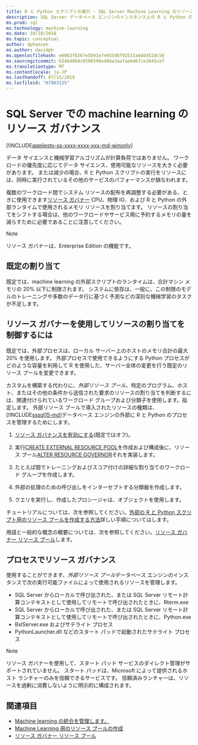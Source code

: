```yaml
---
title: R と Python スクリプトの実行 - SQL Server Machine Learning のリソース ガバナンス
description: SQL Server データベース エンジンのインスタンス上の R と Python のワークロードの RAM メモリ、CPU、および IO を割り当てます。
ms.prod: sql
ms.technology: machine-learning
ms.date: 10/10/2018
ms.topic: conceptual
author: dphansen
ms.author: davidph
ms.openlocfilehash: e6063f8367e5b91e7e935d6f92515a6dd452dc56
ms.sourcegitcommit: b2464064c0566590e486a3aafae6d67ce2645cef
ms.translationtype: MT
ms.contentlocale: ja-JP
ms.lasthandoff: 07/15/2019
ms.locfileid: "67963135"
---
```

# <a name="resource-governance-for-machine-learning-in-sql-server"></a>SQL Server での machine learning のリソース ガバナンス
[!INCLUDE[appliesto-ss-xxxx-xxxx-xxx-md-winonly](../../includes/appliesto-ss-xxxx-xxxx-xxx-md-winonly.md)]

データ サイエンスと機械学習アルゴリズムが計算負荷ではありません。 ワークロードの優先度に応じてデータ サイエンス、使用可能なリソースを大きく必要があります。 または減少の場合、R と Python スクリプトの実行をリソースには、同時に実行されているその他のサービスのパフォーマンスが損なわれます。 

複数のワークロード間でシステム リソースの配布を再調整する必要がある、ときに使用できます[リソース ガバナー](../../relational-databases/resource-governor/resource-governor.md) CPU、物理 IO、および R と Python の外部ランタイムで使用されるメモリ リソースを割り当てます。 リソースの割り当てをシフトする場合は、他のワークロードやサービス用に予約するメモリの量を減らすために必要であることに注意してください。 

> [!NOTE] 
> リソース ガバナーは、Enterprise Edition の機能です。

## <a name="default-allocations"></a>既定の割り当て

既定では、machine learning の外部スクリプトのランタイムは、合計マシン メモリの 20% 以下に制限されます。 システムに依存は、一般に、この制限のモデルのトレーニングや多数のデータ行に基づく予測などの深刻な機械学習のタスクが不足します。 

## <a name="use-resource-governor-to-control-resourcing"></a>リソース ガバナーを使用してリソースの割り当てを制御するには
 
既定では、外部プロセスは、ローカル サーバー上のホストのメモリ合計の最大 20% を使用します。 外部プロセスで使用できるようにする Python プロセスがどのような容量を利用して R を使用した、サーバー全体の変更を行う既定のリソース プールを変更できます。

カスタムを構築する代わりに、*外部リソース プール*、特定のプログラム、ホスト、またはその他の条件から送信された要求のリソースの割り当てを判断するには、関連付けられているワークロード グループおよび分類子を使用します。指定します。 外部リソース プールで導入されたリソースの種類は、[!INCLUDE[sssql15-md](../../includes/sssql15-md.md)]データベース エンジンの外部に R と Python のプロセスを管理するためにします。

1. [リソース ガバナンスを有効にする](https://docs.microsoft.com/sql/relational-databases/resource-governor/enable-resource-governor)(既定ではオフ)。

2. 実行[CREATE EXTERNAL RESOURCE POOL](https://docs.microsoft.com/sql/t-sql/statements/create-external-resource-pool-transact-sql)を作成および構成後に、リソース プール[ALTER RESOURCE GOVERNOR](https://docs.microsoft.com/sql/t-sql/statements/alter-resource-governor-transact-sql)それを実装します。

3. たとえば間でトレーニングおよびスコア付けの詳細な割り当てのワークロード グループを作成します。

4. 外部の処理のための呼び出しをインターセプトする分類器を作成します。

5. クエリを実行し、作成したプロシージャは、オブジェクトを使用します。

チュートリアルについては、次を参照してください。[外部の R と Python スクリプト用のリソース プールを作成する方法](../../advanced-analytics/r/how-to-create-a-resource-pool-for-r.md)詳しい手順についてはします。

用語と一般的な概念の概要については、次を参照してください。[リソース ガバナー リソース プール](../../relational-databases/resource-governor/resource-governor-resource-pool.md)します。

## <a name="processes-under-resource-governance"></a>プロセスでリソース ガバナンス
  
 使用することができます、*外部リソース プール*データベース エンジンのインスタンスで次の実行可能ファイルによって使用されるリソースを管理します。

+ SQL Server からローカルで呼び出された、または SQL Server リモート計算コンテキストとして使用してリモートで呼び出されたときに、Rterm.exe
+ SQL Server からローカルで呼び出された、または SQL Server リモート計算コンテキストとして使用してリモートで呼び出されたときに、Python.exe
+ BxlServer.exe およびサテライト プロセス
+ PythonLauncher.dll などのスタート パッドで起動されたサテライト プロセス
  
> [!NOTE]
> リソース ガバナーを使用して、スタート パッド サービスのダイレクト管理がサポートされていません。 スタート パッドは、Microsoft によって提供されるホスト ランチャーのみを信頼できるサービスです。 信頼済みランチャーは、リソースを過剰に消費しないように明示的に構成されます。
  
## <a name="see-also"></a>関連項目

+ [Machine learning の統合を管理します。](../r/managing-and-monitoring-r-solutions.md)
+ [Machine Learning 用のリソース プールの作成](../r/how-to-create-a-resource-pool-for-r.md)
+ [リソース ガバナー リソース プール](../../relational-databases/resource-governor/resource-governor-resource-pool.md)
